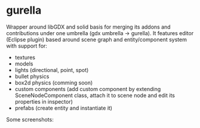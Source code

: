 # gurella
Wrapper around libGDX and solid basis for merging its addons and contributions under one umbrella (gdx umbrella -> gurella). It features editor (Eclipse plugin) based around scene graph and entity/component system with support for:
 - textures
 - models 
 - lights (directional, point, spot)
 - bullet physics
 - box2d physics (comming soon)
 - custom components (add custom component by extending SceneNodeComponent class, attach it to scene node and edit its properties in inspector)
 - prefabs (create entity and instantiate it)
 
 Some screenshots:
 
 
